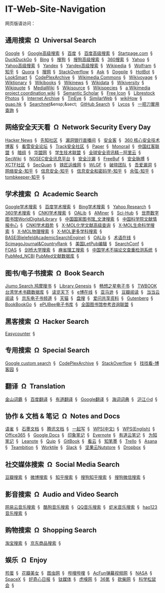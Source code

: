 # IT-Web-Site-Navigation

网页版请访问：


## 通用搜索&ensp;&Omega;&ensp;Universal Search

[Google](https://www.google.com.hk/)&ensp;&sect;&ensp;
[Google高级搜索](https://www.google.com.hk/advanced_search)&ensp;&sect;&ensp;
[百度](https://www.baidu.com/)&ensp;&sect;&ensp;
[百度高级搜索](https://www.baidu.com/gaoji/advanced.html)&ensp;&sect;&ensp;
[Startpage.com](https://www.startpage.com/)&ensp;&sect;&ensp;
[DuckDuckGo](https://duckduckgo.com/)&ensp;&sect;&ensp;
[Bing](https://www.bing.com/?intlF=)&ensp;&sect;&ensp;
[搜狗](https://www.sogou.com/)&ensp;&sect;&ensp;
[搜狗高级搜索](https://www.sogou.com/advanced/advanced.html)&ensp;&sect;&ensp;
[360搜索](https://www.so.com)&ensp;&sect;&ensp;
[Yahoo](https://www.yahoo.com/)&ensp;&sect;&ensp;
[Yahoo高级搜索](https://search.yahoo.com/web/advanced)&ensp;&sect;&ensp;
[Yandex](https://yandex.com/)&ensp;&sect;&ensp;
[Yandex高级搜索](https://www.yandex.com/search/advanced)&ensp;&sect;&ensp;
[Wikipedia](https://www.wikipedia.org/)&ensp;&sect;&ensp;
[Wolfram](https://www.wolframalpha.com/)&ensp;&sect;&ensp;
[知乎](https://www.zhihu.com/)&ensp;&sect;&ensp;
[Quora](https://www.quora.com/)&ensp;&sect;&ensp;
[搜网](http://www.sowang.com/)&ensp;&sect;&ensp;
[StackOverflow](https://stackoverflow.com/)&ensp;&sect;&ensp;
[Ask](https://www.ask.com/)&ensp;&sect;&ensp;
[Dogpile](http://www.dogpile.com/)&ensp;&sect;&ensp;
[HotBot](https://www.hotbot.com/)&ensp;&sect;&ensp;
[LookSmart](http://www.looksmart.com/)&ensp;&sect;&ensp;
[CodePlexArchive](https://archive.codeplex.com/" "CodePlex was Microsoft's free, open source project hosting site")&ensp;&sect;&ensp;
[Wikimedia Commons](https://commons.wikimedia.org)&ensp;&sect;&ensp;
[Wikivoyage](https://www.wikivoyage.org/)&ensp;&sect;&ensp;
[Wiktionary](https://www.wiktionary.org/)&ensp;&sect;&ensp;
[Wikibooks](https://www.wikibooks.org/)&ensp;&sect;&ensp;
[Wikinews](https://www.wikinews.org/)&ensp;&sect;&ensp;
[Wikidata](https://www.wikidata.org/)&ensp;&sect;&ensp;
[Wikiversity](https://www.wikiversity.org/)&ensp;&sect;&ensp;
[Wikiquote](https://www.wikiquote.org/)&ensp;&sect;&ensp;
[MediaWiki](https://www.mediawiki.org/)&ensp;&sect;&ensp;
[Wikisource](https://wikisource.org/)&ensp;&sect;&ensp;
[Wikispecies](https://species.wikimedia.org/)&ensp;&sect;&ensp;
[a Wikimedia project coordination wiki](https://meta.wikimedia.org/)&ensp;&sect;&ensp;
[Semantic Scholar](https://www.semanticscholar.org/)&ensp;&sect;&ensp;
[Free Icon](https://findicons.com/)&ensp;&sect;&ensp;
[Librestock Photos](https://librestock.com/)&ensp;&sect;&ensp;
[Internet Archive](https://www.archive.org)&ensp;&sect;&ensp;
[TinEye](https://tineye.com)&ensp;&sect;&ensp;
[SimilarWeb](https://www.similarweb.com/)&ensp;&sect;&ensp;
[wikiHow](https://www.wikihow.com)&ensp;&sect;&ensp;
[guao.hk](http://www.guao.hk/)&ensp;&sect;&ensp;
[Searchnet](http://www.searchnet.com/")&ensp;&sect;&ensp;
[GitHub Search](https://github.com/search)&ensp;&sect;&ensp;
[Lycos](http://www.lycos.com/)&ensp;&sect;&ensp;
[一把刀實用查詢](https://tw.18dao.net/)&ensp;&sect;&ensp;


## 网络安全天天看&ensp;&Omega;&ensp;Network Security Every Day

[Hacker News](https://news.ycombinator.com/)&ensp;&sect;&ensp;
[先知社区](https://xz.aliyun.com/)&ensp;&sect;&ensp;
[漏洞银行直播间](https://www.bugbank.cn/live/)&ensp;&sect;&ensp;
[安全客](https://www.anquanke.com/)&ensp;&sect;&ensp;
[360 核心安全技术博客](http://blogs.360.cn/)&ensp;&sect;&ensp;
[看雪安全论坛](https://bbs.pediy.com/)&ensp;&sect;&ensp;
[Track安全社区](https://www.zkaq.org/)&ensp;&sect;&ensp;
[Paper](https://paper.seebug.org/)&ensp;&sect;&ensp;
[Monorail](https://bugs.chromium.org/)&ensp;&sect;&ensp;
[中国红客联盟](https://www.ihonker.org/)&ensp;&sect;&ensp;
[暗组](http://forum.cnsec.org/)&ensp;&sect;&ensp;
[华盟网](https://www.77169.com/)&ensp;&sect;&ensp;
[学生技术联盟](http://www.stuhack.com/)&ensp;&sect;&ensp;
[全球安全资讯精－阿里云](https://yq.aliyun.com/teams/119)&ensp;&sect;&ensp;
[SecWiki](https://www.sec-wiki.com/)&ensp;&sect;&ensp;
[NOSEC安全讯息平台](https://nosec.org/)&ensp;&sect;&ensp;
[安全沙漏](https://www.secsilo.com/)&ensp;&sect;&ensp;
[FreeBuf](http://www.freebuf.com/)&ensp;&sect;&ensp;
[安全脉搏](https://www.secpulse.com/)&ensp;&sect;&ensp;
[XCTF社区](https://www.xctf.org.cn/)&ensp;&sect;&ensp;
[SecQuan](https://www.secquan.org/)&ensp;&sect;&ensp;
[铁匠运维网](http://www.tiejiang.org/)&ensp;&sect;&ensp;
[WLGF](http://www.nsoad.com/)&ensp;&sect;&ensp;
[破晓团队](http://www.secbug.org/)&ensp;&sect;&ensp;
[吾爱漏洞](http://www.52bug.cn/)&ensp;&sect;&ensp;
[网络安全-知乎](https://www.zhihu.com/topic/19554927/)&ensp;&sect;&ensp;
[信息安全-知乎](https://www.zhihu.com/topic/19561983/)&ensp;&sect;&ensp;
[信息安全和密码学-知乎](https://www.zhihu.com/topic/19827596/)&ensp;&sect;&ensp;
[余弦-知乎](https://www.zhihu.com/people/evilcos/)&ensp;&sect;&ensp;
[tombkeeper-知乎](https://www.zhihu.com/people/tombkeeper/)&ensp;&sect;&ensp;

## 学术搜索&ensp;&Omega;&ensp;Academic Search

[Google学术搜索](https://www.scholar.google.com)&ensp;&sect;&ensp;
[百度学术搜索](http://xueshu.baidu.com/)&ensp;&sect;&ensp;
[Bing学术搜索](https://cn.bing.com/academic)&ensp;&sect;&ensp;
[Yahoo Research](https://research.yahoo.com/)&ensp;&sect;&ensp;
[360学术搜索](http://xueshu.so.com/)&ensp;&sect;&ensp;
[CNKI学术搜索](http://scholar.cnki.net/)&ensp;&sect;&ensp;
[OALib](http://www.oalib.com/)&ensp;&sect;&ensp;
[AMiner](http://www.aminer.cn/)&ensp;&sect;&ensp;
[Sci-Hub](http://sci-hub.tw/)&ensp;&sect;&ensp;
[世界数字图书馆WorldDigitalLibrary](https://www.wdl.org/)&ensp;&sect;&ensp;
[中国国家图书馆_文津搜索](http://find.nlc.cn/)&ensp;&sect;&ensp;
[中国科学院文献情报中心](http://www.las.ac.cn/)&ensp;&sect;&ensp;
[CNKI学术趋势](http://trend.cnki.net/TrendSearch/)&ensp;&sect;&ensp;
[X-MOL化学文献高级查询](http://www.x-mol.com/journal/advanceSearch)&ensp;&sect;&ensp;
[X-MOL生命科学搜索](http://www.x-mol.com/bio)&ensp;&sect;&ensp;
[X-MOL物理搜索](http://www.x-mol.com/phys)&ensp;&sect;&ensp;
[X-MOL更多学科搜索](http://www.x-mol.com/more)&ensp;&sect;&ensp;
[BASE(BielefeldAcademicSearchEngine)](https://www.base-search.net/)&ensp;&sect;&ensp;
[OALib](http://www.oalib.com/)&ensp;&sect;&ensp;
[术语在线](http://www.termonline.cn)&ensp;&sect;&ensp;
[ScimagoJournal&CountryRank](https://www.scimagojr.com/)&ensp;&sect;&ensp;
[美国LetPub编辑](https://www.letpub.com.cn/)&ensp;&sect;&ensp;
[SearchConf](http://www.searchconf.net/ "学术会议搜索")&ensp;&sect;&ensp;
[FOAS](http://foas.gytec.net/Main.aspx "外文开放存取期刊集成服务系统")&ensp;&sect;&ensp;
[剑桥大学搜索](https://www.repository.cam.ac.uk/discover "剑桥大学知识库")&ensp;&sect;&ensp;
[麻省理工搜索](http://web.mit.edu/search.html)&ensp;&sect;&ensp;
[中国学术不端论文查重检测系统](www.cnkipaper.com/)&ensp;&sect;&ensp;
[PubMed_NCBI](https://www.ncbi.nlm.nih.gov/pubmed "PubMed comprises more than 28 million citations for biomedical literature from MEDLINE, life science journals, and online books. Citations may include links to full-text content from PubMed Central and publisher web sites.")
[PubMed文献数据库](http://pubmed.cn/ "提供生物医学方面的论文文献搜索服务")&ensp;&sect;&ensp;

## 图书/电子书搜索&ensp;&Omega;&ensp;Book Search

[Jiumo Search 鸠摩搜书](https://www.jiumodiary.com/)&ensp;&sect;&ensp;
[Library Genesis](http://gen.lib.rus.ec/)&ensp;&sect;&ensp;
[畅想之星电子书](http://www.cxstar.com)&ensp;&sect;&ensp;
[TWBOOK台湾学术书籍数据库](http://books.twscholar.com/)&ensp;&sect;&ensp;
[读览天下](http://www.dooland.com/)&ensp;&sect;&ensp;
[e博在线](http://www.yibo365.net/)&ensp;&sect;&ensp;
[亚马逊](https://www.amazon.cn/)&ensp;&sect;&ensp;
[豆瓣阅读](https://read.douban.com/)&ensp;&sect;&ensp;
[当当云阅读](http://e.dangdang.com/)&ensp;&sect;&ensp;
[京东电子书频道](http://e.jd.com/)&ensp;&sect;&ensp;
[天猫](https://www.tmall.com/)&ensp;&sect;&ensp;
[盘搜](http://www.pansou.com/)&ensp;&sect;&ensp;
[爱问共享资料](http://ishare.iask.sina.com.cn/)&ensp;&sect;&ensp;
[Gutenberg](http://www.gutenberg.org/)&ensp;&sect;&ensp;
[BookBookGo](http://bookbookgo.cc/)&ensp;&sect;&ensp;
[ePUBee电子书库](http://cn.epubee.com/books/)&ensp;&sect;&ensp;
[全国图书馆参考咨询联盟](http://www.ucdrs.superlib.net/)&ensp;&sect;&ensp;


## 黑客搜索&ensp;&Omega;&ensp;Hacker Search
[Easycounter](https://www.easycounter.com)&ensp;&sect;&ensp;


## 专用搜索&ensp;&Omega;&ensp;Special Search

[Google custom search](https://cse.google.com)&ensp;&sect;&ensp;
[CodePlexArchive](https://archive.codeplex.com/)&ensp;&sect;&ensp;
[StackOverflow](https://stackoverflow.com/)&ensp;&sect;&ensp;
[找找看-博客园](https://zzk.cnblogs.com/)&ensp;&sect;&ensp;


## 翻译&ensp;&Omega;&ensp;Translation

[金山词霸](http://www.iciba.com/)&ensp;&sect;&ensp;
[百度翻译](http://fanyi.baidu.com/)&ensp;&sect;&ensp;
[有道翻译](http://fanyi.youdao.com/)&ensp;&sect;&ensp;
[Google翻译](https://translate.google.cn/)&ensp;&sect;&ensp;
[海词词典](http://dict.cn/)&ensp;&sect;&ensp;
[沪江小d](https://dict.hjenglish.com/)&ensp;&sect;&ensp;



## 协作 & 文档 & 笔记&ensp;&Omega;&ensp;Notes and Docs

[语雀](https://www.yuque.com/)&ensp;&sect;&ensp;
[石墨文档](https://shimo.im/)&ensp;&sect;&ensp;
[腾讯文档](https://docs.qq.com)&ensp;&sect;&ensp;
[一起写](https://yiqixie.com/)&ensp;&sect;&ensp;
[WPS(中文)](http://www.wps.cn/)&ensp;&sect;&ensp;
[WPS(English)](https://www.wps.com/)&ensp;&sect;&ensp;
[Office365](https://www.office.com/)&ensp;&sect;&ensp;
[Google Docs](https://docs.google.com)&ensp;&sect;&ensp;
[印象笔记](https://www.yinxiang.com/)&ensp;&sect;&ensp;
[Evernote](https://evernote.com/)&ensp;&sect;&ensp;
[有道云笔记](http://note.youdao.com/)&ensp;&sect;&ensp;
[为知笔记](http://www.wiz.cn/)&ensp;&sect;&ensp;
[Leanote](https://leanote.com/)&ensp;&sect;&ensp;
[Quip](https://quip.com/)&ensp;&sect;&ensp;
[GitBook](https://www.gitbook.com/)&ensp;&sect;&ensp;
[看云](https://www.kancloud.cn/)&ensp;&sect;&ensp;
[知笔墨](http://zhibimo.com/)&ensp;&sect;&ensp;
[Trello](https://trello.com/)&ensp;&sect;&ensp;
[Asana](https://asana.com/)&ensp;&sect;&ensp;
[Teambition](https://www.teambition.com/)&ensp;&sect;&ensp;
[Worktile](https://worktile.com/)&ensp;&sect;&ensp;
[Slack](https://slack.com/)&ensp;&sect;&ensp;
[坚果云Nutstore](https://www.jianguoyun.com/)&ensp;&sect;&ensp;
[Dropbox](https://www.dropbox.com)&ensp;&sect;&ensp;


## 社交媒体搜索&ensp;&Omega;&ensp;Social Media Search

[豆瓣搜索](https://www.douban.com/search)&ensp;&sect;&ensp;
[微博搜索](http://s.weibo.com/)&ensp;&sect;&ensp;
[知乎搜索](https://www.zhihu.com/search)&ensp;&sect;&ensp;
[搜狗知乎搜索](http://zhihu.sogou.com/)&ensp;&sect;&ensp;
[搜狗微信搜索](http://weixin.sogou.com/)&ensp;&sect;&ensp;


## 影音搜索&ensp;&Omega;&ensp;Audio and Video Search

[网易云音乐搜索](https://music.163.com/#/search/)&ensp;&sect;&ensp;
[酷狗音乐搜索](www.kugou.com/yy/html/search.html)&ensp;&sect;&ensp;
[QQ音乐搜索](https://y.qq.com/)&ensp;&sect;&ensp;
[虾米音乐搜索](https://www.xiami.com/search)&ensp;&sect;&ensp;
[hao123音乐搜索](http://music.hao123.com/)&ensp;&sect;&ensp;
	

## 购物搜索&ensp;&Omega;&ensp;Shopping Search

[淘宝搜索](https://s.taobao.com/search/)&ensp;&sect;&ensp;
[京东商品搜索](search.jd.com/)&ensp;&sect;&ensp;
	

## 娱乐&ensp;&Omega;&ensp;Enjoy

[煎蛋](http://jandan.net/)&ensp;&sect;&ensp;
[花瓣美女](http://huaban.com/favorite/beauty/)&ensp;&sect;&ensp;
[图虫网](https://tuchong.com/)&ensp;&sect;&ensp;
[哔哩哔哩](https://www.bilibili.com/)&ensp;&sect;&ensp;
[AcFun弹幕视频网](http://www.acfun.cn/)&ensp;&sect;&ensp;
[NASA](https://www.nasa.gov/)&ensp;&sect;&ensp;
[SpaceX](https://www.spacex.com/)&ensp;&sect;&ensp;
[好奇心日报](http://www.qdaily.com/)&ensp;&sect;&ensp;
[钛媒体](http://www.tmtpost.com/)&ensp;&sect;&ensp;
[虎嗅网](https://www.huxiu.com/)&ensp;&sect;&ensp;
[36氪](http://36kr.com/)&ensp;&sect;&ensp;
[砍柴网](http://www.ikanchai.com/)&ensp;&sect;&ensp;
[科学松鼠会](http://songshuhui.net/)&ensp;&sect;&ensp;